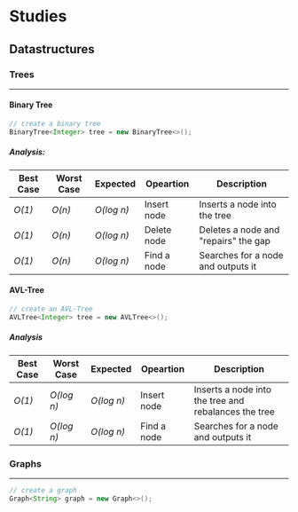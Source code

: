 # Studies

## Datastructures

### Trees
---

#### Binary Tree

```Java
// create a binary tree
BinaryTree<Integer> tree = new BinaryTree<>();
```

##### Analysis:
| Best Case | Worst Case | Expected | Opeartion   | Description                          |
|-----------|------------|----------|-------------|--------------------------------------|
| *O(1)*      | *O(n)*       | *O(log n)* | Insert node | Inserts a node into the tree         |
| *O(1)*      | *O(n)*       | *O(log n)* | Delete node | Deletes a node and "repairs" the gap |
| *O(1)*      | *O(n)*       | *O(log n)* | Find a node | Searches for a node and outputs it   |

#### AVL-Tree

```Java
// create an AVL-Tree
AVLTree<Integer> tree = new AVLTree<>();
```

##### Analysis
| Best Case | Worst Case | Expected | Opeartion   | Description                                          |
|-----------|------------|----------|-------------|------------------------------------------------------|
| *O(1)*      | *O(log n)*   | *O(log n)* | Insert node | Inserts a node into the tree and rebalances the tree |
| *O(1)*      | *O(log n)*   | *O(log n)* | Find a node | Searches for a node and outputs it                   |

### Graphs
---

```Java
// create a graph
Graph<String> graph = new Graph<>();
```